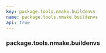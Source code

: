 ```yaml
---
key: package.tools.nmake.buildenvs
name: package.tools.nmake.buildenvs
api: true
---
```


### package.tools.nmake.buildenvs
